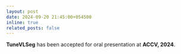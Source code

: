 ```yaml
---
layout: post
date: 2024-09-20 21:45:00+054500
inline: true
related_posts: false
---
```


<b>TuneVLSeg</b> has been accepted for oral presentation at <b>ACCV, 2024</b>.

